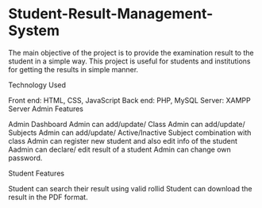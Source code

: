 # Student-Result-Management-System
The main objective of the project is to provide the examination result to the student in a simple way. This project is useful for students and institutions for getting the results in simple manner.

Technology Used

Front end: HTML, CSS, JavaScript Back end: PHP, MySQL Server: XAMPP Server Admin Features

Admin Dashboard Admin can add/update/ Class Admin can add/update/ Subjects Admin can add/update/ Active/Inactive Subject combination with class Admin can register new student and also edit info of the student Aadmin can declare/ edit result of a student Admin can change own password.

Student Features

Student can search their result using valid rollid Student can download the result in the PDF format.
